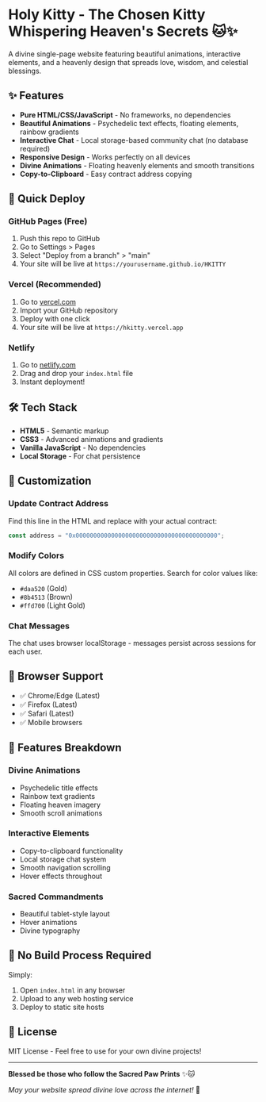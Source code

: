 # Holy Kitty - The Chosen Kitty Whispering Heaven's Secrets 🐱✨

A divine single-page website featuring beautiful animations, interactive elements, and a heavenly design that spreads love, wisdom, and celestial blessings.

## ✨ Features

- **Pure HTML/CSS/JavaScript** - No frameworks, no dependencies
- **Beautiful Animations** - Psychedelic text effects, floating elements, rainbow gradients
- **Interactive Chat** - Local storage-based community chat (no database required)
- **Responsive Design** - Works perfectly on all devices
- **Divine Animations** - Floating heavenly elements and smooth transitions
- **Copy-to-Clipboard** - Easy contract address copying

## 🚀 Quick Deploy

### GitHub Pages (Free)
1. Push this repo to GitHub
2. Go to Settings > Pages
3. Select "Deploy from a branch" > "main"
4. Your site will be live at `https://yourusername.github.io/HKITTY`

### Vercel (Recommended)
1. Go to [vercel.com](https://vercel.com)
2. Import your GitHub repository
3. Deploy with one click
4. Your site will be live at `https://hkitty.vercel.app`

### Netlify
1. Go to [netlify.com](https://netlify.com)
2. Drag and drop your `index.html` file
3. Instant deployment!

## 🛠️ Tech Stack

- **HTML5** - Semantic markup
- **CSS3** - Advanced animations and gradients
- **Vanilla JavaScript** - No dependencies
- **Local Storage** - For chat persistence

## 🎨 Customization

### Update Contract Address
Find this line in the HTML and replace with your actual contract:
```javascript
const address = "0x0000000000000000000000000000000000000000";
```

### Modify Colors
All colors are defined in CSS custom properties. Search for color values like:
- `#daa520` (Gold)
- `#8b4513` (Brown)
- `#ffd700` (Light Gold)

### Chat Messages
The chat uses browser localStorage - messages persist across sessions for each user.

## 📱 Browser Support

- ✅ Chrome/Edge (Latest)
- ✅ Firefox (Latest)
- ✅ Safari (Latest)
- ✅ Mobile browsers

## 🌟 Features Breakdown

### Divine Animations
- Psychedelic title effects
- Rainbow text gradients
- Floating heaven imagery
- Smooth scroll animations

### Interactive Elements
- Copy-to-clipboard functionality
- Local storage chat system
- Smooth navigation scrolling
- Hover effects throughout

### Sacred Commandments
- Beautiful tablet-style layout
- Hover animations
- Divine typography

## 🔧 No Build Process Required

Simply:
1. Open `index.html` in any browser
2. Upload to any web hosting service
3. Deploy to static site hosts

## 📄 License

MIT License - Feel free to use for your own divine projects!

---

**Blessed be those who follow the Sacred Paw Prints** ✨🐱

*May your website spread divine love across the internet!* 🙏
